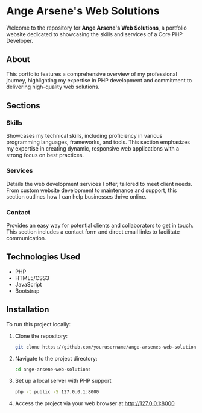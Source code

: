 # Ange Arsene's Web Solutions

Welcome to the repository for **Ange Arsene's Web Solutions**, a portfolio website dedicated to showcasing the skills and services of a Core PHP Developer.

## About

This portfolio features a comprehensive overview of my professional journey, highlighting my expertise in PHP development and commitment to delivering high-quality web solutions.

## Sections

### Skills
Showcases my technical skills, including proficiency in various programming languages, frameworks, and tools. This section emphasizes my expertise in creating dynamic, responsive web applications with a strong focus on best practices.

### Services
Details the web development services I offer, tailored to meet client needs. From custom website development to maintenance and support, this section outlines how I can help businesses thrive online.

### Contact
Provides an easy way for potential clients and collaborators to get in touch. This section includes a contact form and direct email links to facilitate communication.

## Technologies Used

- PHP
- HTML5/CSS3
- JavaScript
- Bootstrap

## Installation

To run this project locally:

1. Clone the repository:
   ```bash
   git clone https://github.com/yourusername/ange-arsenes-web-solutions.git
   
2. Navigate to the project directory:
   ```bash
   cd ange-arsene-web-solutions

3. Set up a local server with PHP support
   ```bash
   php -t public -S 127.0.0.1:8000

4. Access the project via your web browser at http://127.0.0.1:8000
